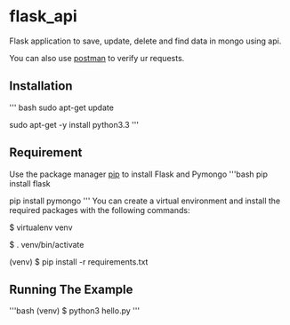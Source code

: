 # flask_api
Flask application to save, update, delete and find data in mongo using api.

You can also use [postman](https://learning.postman.com/docs/postman/api-documentation/documenting-your-api/) to verify ur requests.
## Installation
''' bash
sudo apt-get update

sudo apt-get -y install python3.3
'''
## Requirement
Use the package manager [pip](https://pip.pypa.io/en/stable/) to install Flask and Pymongo
'''bash
pip install flask

pip install pymongo
'''
You can create a virtual environment and install the required packages with the following commands:

$ virtualenv venv

$ . venv/bin/activate

(venv) $ pip install -r requirements.txt

## Running The Example
'''bash
(venv) $ python3 hello.py
'''
